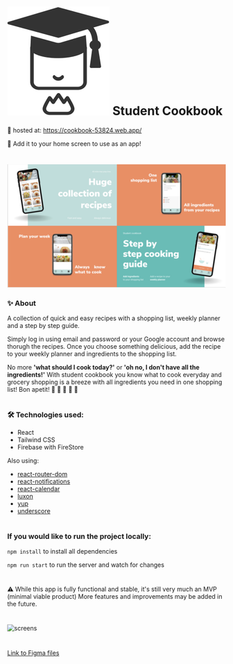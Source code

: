 # ![logo](src/assets/illustrations/logo.svg) Student Cookbook

🚀 hosted at: https://cookbook-53824.web.app/

📲 Add it to your home screen to use as an app! 
#

![screens](src/assets/images/displayscreen.jpg)

### ✨ About

A collection of quick and easy recipes with a shopping list, weekly planner and a step by step guide.

Simply log in using email and password or your Google account and browse thorugh the recipes. Once you choose something delicious, add the recipe to your weekly planner and ingredients to the shopping list.

No more <B>'what should I cook today?'</b> or <b>'oh no, I don't have all the ingredients!'</b> With student cookbook you know what to cook everyday and grocery shopping is a breeze with all ingredients you need in one shopping list! Bon apetit! 
🍔 🌮 🥗 🍲 🧁

#

### 🛠 Technologies used: 
- React
- Tailwind CSS
- Firebase with FireStore

Also using: 
- [react-router-dom](https://reactrouter.com/)
- [react-notifications](https://www.npmjs.com/package/react-notifications)
- [react-calendar](https://www.npmjs.com/package/react-calendar)
- [luxon](https://moment.github.io/luxon/#/)
- [yup](https://github.com/jquense/yup)
- [underscore](http://underscorejs.org/)

#

### If you would like to run the project locally:

```npm install``` to install all dependencies

```npm run start``` to run the server and watch for changes

#

⚠️ 
While this app is fully functional and stable, it's still very much an MVP (minimal viable product) More features and improvements may be added in the future.

#

![screens](src/assets/images/screens.jpg)

# 
[Link to Figma files](https://www.figma.com/file/X3oByuPMVJNel4ptcSUDNl/Student-cookbook%2F-COM623?node-id=94%3A1468)